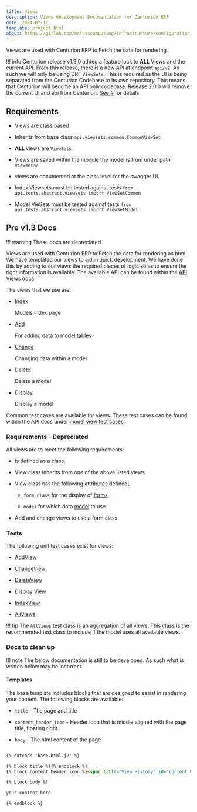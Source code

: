 ```yaml
---
title: Views
description: Views development Documentation for Centurion ERP
date: 2024-07-12
template: project.html
about: https://gitlab.com/nofusscomputing/infrastructure/configuration-management/centurion_erp
---
```


Views are used with Centurion ERP to Fetch the data for rendering.

!!! info
    Centurion release v1.3.0 added a feature lock to **ALL** Views and the current API. From this release, there is a new API at endpoint `api/v2`. As such we will only be using DRF `ViewSets`. This is required as the UI is being separated from the Centurion Codebase to its own repository. This means that Centurion will become an API only codebase. Release 2.0.0 will remove the current UI and api from Centurion. [See #](https://github.com/nofusscomputing/centurion_erp/issues/343) for details.


## Requirements

- Views are class based

- Inherits from base class `api.viewsets.common.CommonViewSet`

- **ALL** views are `ViewSets`

- Views are saved within the module the model is from under path `viewsets/`

- views are documented at the class level for the swagger UI.

- Index Viewsets must be tested against tests `from api.tests.abstract.viewsets import ViewSetCommon`

- Model VieSets must be tested against tests `from api.tests.abstract.viewsets import ViewSetModel`


## Pre v1.3 Docs

!!! warning
    These docs are depreciated

Views are used with Centurion ERP to Fetch the data for rendering as html. We have templated our views to aid in quick development. We have done this by adding to our views the required pieces of logic so as to ensure the right information is available. The available API can be found within the [API Views](./api/common_views.md) docs.

The views that we use are:

- [Index](./api/common_views.md#index-view)

    Models index page

- [Add](./api/common_views.md#add-view)

    For adding data to model tables

- [Change](./api/common_views.md#change-view)

    Changing data within a model

- [Delete](./api/common_views.md#delete-view)

    Delete a model

- [Display](./api/common_views.md#display-view)

    Display a model

Common test cases are available for views. These test cases can be found within the API docs under [model view test cases](./api/tests/model_views.md).


### Requirements - Depreciated

All views are to meet the following requirements:

- is defined as a class

- View class inherits from one of the above listed views

- View class has the following attributes definedL

    - `form_class` for the display of [forms](./forms.md).

    - `model` for which data [model](./models.md) to use.

- Add and change views to use a form class


### Tests

The following unit test cases exist for views:

- [AddView](./api/tests/model_views.md#add-view)

- [ChangeView](./api/tests/model_views.md#change-view)

- [DeleteView](./api/tests/model_views.md#delete-view)

- [Display View](./api/tests/model_views.md#display-view)

- [IndexView](./api/tests/model_views.md#index-view)

- [AllViews](./api/tests/model_views.md#all-views)

!!! tip
    The `AllViews` test class is an aggregation of all views. This class is the recommended test class to include if the model uses all available views.


### Docs to clean up

!!! note
    The below documentation is still to be developed. As such what is written below may be incorrect.


#### Templates

The base template includes blocks that are designed to assist in rendering your content. The following blocks are available:

- `title` - The page and title

- `content_header_icon` - Header icon that is middle aligned with the page title, floating right.

- `body` -  The html content of the page

``` html title="template.html.j2"

{% extends 'base.html.j2' %}

{% block title %}{% endblock %}
{% block content_header_icon %}<span title="View History" id="content_header_icon">H</span>{% endblock %}

{% block body %}

your content here

{% endblock %}

```
